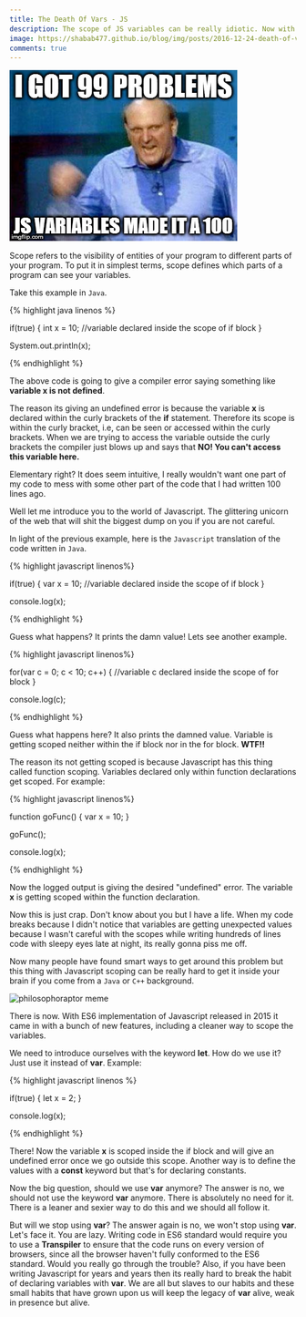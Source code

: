 ```yaml
---
title: The Death Of Vars - JS
description: The scope of JS variables can be really idiotic. Now with ES6 you get an alternative to variable declaration.
image: https://shabab477.github.io/blog/img/posts/2016-12-24-death-of-vars/js_vars.jpg
comments: true
---
```

![Steve balmer meme](img/posts/2016-12-24-death-of-vars/js_vars.jpg "Steve balmer meme")

Scope refers to the visibility of entities of your program to different parts of your program. To put it in simplest terms, scope defines which parts of a program can see your variables.

Take this example in `Java`.

{% highlight java linenos %}

if(true)
{
  int x = 10; //variable declared inside the scope of if block
}

System.out.println(x);


{% endhighlight %}


The above code is going to give a compiler error saying something like **variable x is not defined**.

The reason its giving an undefined error is because the variable **x** is declared within the curly brackets of the **if** statement. Therefore its scope is within the curly bracket, i.e, can be seen or accessed within the curly brackets. When we are trying to access the variable outside the curly brackets the compiler just blows up and says that **NO! You can't access this variable here.**

Elementary right? It does seem intuitive, I really wouldn't want one part of my code to mess with some other part of the code that I had written 100 lines ago.

Well let me introduce you to the world of Javascript. The glittering unicorn of the web that will shit the biggest dump on you if you are not careful.

In light of the previous example, here is the `Javascript` translation of the code written in `Java`.     

{% highlight javascript linenos%}

if(true)
{
  var x = 10; //variable declared inside the scope of if block
}

console.log(x);

{% endhighlight %}

Guess what happens? It prints the damn value! Lets see another example.

{% highlight javascript linenos%}

for(var c = 0; c < 10; c++)
{
   //variable c declared inside the scope of for block
}

console.log(c);

{% endhighlight %}

Guess what happens here? It also prints the damned value. Variable is getting scoped neither within the if block nor in the for block. **WTF!!**

The reason its not getting scoped is because Javascript has this thing called function scoping. Variables declared only within function declarations get scoped. For example:

{% highlight javascript linenos%}

function goFunc()
{
  var x = 10;
}

goFunc();

console.log(x);

{% endhighlight %}

Now the logged output is giving the desired "undefined" error. The variable **x** is getting scoped within the function declaration. 

Now this is just crap. Don't know about you but I have a life. When my code breaks because I didn't notice that variables are getting unexpected values because I wasn't careful with the scopes while writing hundreds of lines code with sleepy eyes late at night, its really gonna piss me off. 


Now many people have found smart ways to get around this problem but this thing with Javascript scoping can be really hard to get it inside your brain if you come from a `Java` or `C++` background. 

<img src="https://i.imgflip.com/1gmelj.jpg" title="philosophoraptor meme" alt="philosophoraptor meme" />

There is now. With ES6 implementation of Javascript released in 2015 it came in with a bunch of new features, including a cleaner way to scope the variables. 

We need to introduce ourselves with the keyword **let**. How do we use it? Just use it instead of **var**. Example:


{% highlight javascript linenos %}

if(true)
{
	let x = 2;
}

console.log(x);


{% endhighlight %}

There! Now the variable **x** is scoped inside the if block and will give an undefined error once we go outside this scope. Another way is to define the values with a **const** keyword but that's for declaring constants.

Now the big question, should we use **var** anymore? The answer is no, we should not use the keyword **var** anymore. There is absolutely no need for it. There is a leaner and sexier way to do this and we should all follow it. 

But will we stop using **var**? The answer again is no, we won't stop using **var**. Let's face it. You are lazy. Writing code in ES6 standard would require you to use a **Transpiler** to ensure that the code runs on every version of browsers, since all the browser haven't fully conformed to the ES6 standard. Would you really go through the trouble? Also, if you have been writing Javascript for years and years then its really hard to break the habit of declaring variables with **var**. We are all but slaves to our habits and these small habits that have grown upon us will keep the legacy of **var** alive, weak in presence but alive.
